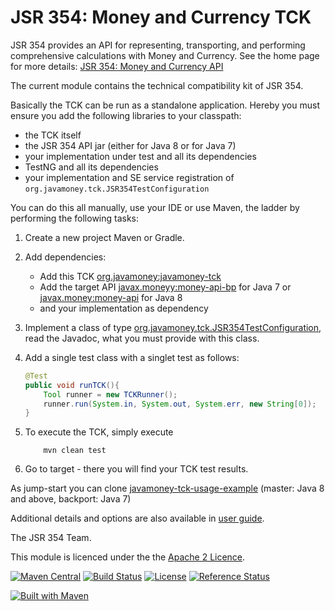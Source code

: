 JSR 354: Money and Currency TCK
===============================

JSR 354 provides an API for representing, transporting, and performing comprehensive calculations with Money and Currency. 
See the home page for more details: [JSR 354: Money and Currency API](http://jcp.org/en/jsr/detail?id=354)

The current module contains the technical compatibility kit of JSR 354.

Basically the TCK can be run as a standalone application. Hereby you must ensure you add the following libraries
to your classpath:
- the TCK itself
- the JSR 354 API jar (either for Java 8 or for Java 7)
- your implementation under test and all its dependencies
- TestNG and all its dependencies
- your implementation and SE service registration of `org.javamoney.tck.JSR354TestConfiguration`

You can do this all manually, use your IDE or use Maven, the ladder by performing the following tasks:

1. Create a new project Maven or Gradle.
2. Add dependencies:
   * Add this TCK [org.javamoney:javamoney-tck](https://search.maven.org/#search%7Cgav%7C1%7Cg%3A%22org.javamoney%22%20AND%20a%3A%22javamoney-tck%22)
   * Add the target API [javax.moneyy:money-api-bp](https://search.maven.org/#search%7Cgav%7C1%7Cg%3A%22javax.money%22%20AND%20a%3A%22money-api-bp%22) for Java 7 or [javax.money:money-api](https://search.maven.org/#search%7Cgav%7C1%7Cg%3A%22javax.money%22%20AND%20a%3A%22money-api%22) for Java 8
   * and your implementation as dependency
3. Implement a class of type [org.javamoney.tck.JSR354TestConfiguration](./src/main/java/org/javamoney/tck/JSR354TestConfiguration.java), read the Javadoc, what you must provide with this class.
4. Add a single test class with a singlet test as follows:

     ```java
     @Test
     public void runTCK(){
         Tool runner = new TCKRunner();
         runner.run(System.in, System.out, System.err, new String[0]);
     }
     ```

5. To execute the TCK, simply execute

   ```
       mvn clean test
   ```

6. Go to target - there you will find your TCK test results.


As jump-start you can clone [javamoney-tck-usage-example](https://github.com/JavaMoney/javamoney-tck-usage-example) (master: Java 8 and above, backport: Java 7)

Additional details and options are also available in [user guide](src/main/asciidoc/userguide.adoc).

The JSR 354 Team.


This module is licenced under the the [Apache 2 Licence](https://www.apache.org/licenses/LICENSE-2.0.html).

[![Maven Central](https://img.shields.io/maven-central/v/org.javamoney/javamoney-tck.svg)](https://search.maven.org/#search%7Cgav%7C1%7Cg%3A%22org.javamoney%22%20AND%20a%3A%22javamoney-tck%22)
[![Build Status](https://api.travis-ci.org/JavaMoney/jsr354-tck.png?branch=master)](https://travis-ci.org/JavaMoney/jsr354-tck) [![License](http://img.shields.io/badge/license-Apache2-red.svg)](http://opensource.org/licenses/apache-2.0)
[![Reference Status](https://www.versioneye.com/java/org.javamoney:javamoney-tck/reference_badge.svg?style=flat)](https://www.versioneye.com/java/org.javamoney:javamoney-tck/references)

[![Built with Maven](http://maven.apache.org/images/logos/maven-feather.png)](http://maven.org/)
